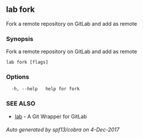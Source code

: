 ## lab fork

Fork a remote repository on GitLab and add as remote

### Synopsis


Fork a remote repository on GitLab and add as remote

```
lab fork [flags]
```

### Options

```
  -h, --help   help for fork
```

### SEE ALSO
* [lab](index.md)	 - A Git Wrapper for GitLab

###### Auto generated by spf13/cobra on 4-Dec-2017
